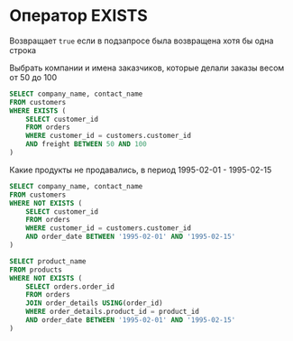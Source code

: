 # Оператор EXISTS

Возвращает `true` если в подзапросе была возвращена хотя бы одна строка

Выбрать компании и имена заказчиков, которые делали заказы весом от 50 до 100

```sql
SELECT company_name, contact_name
FROM customers
WHERE EXISTS (
    SELECT customer_id 
    FROM orders 
    WHERE customer_id = customers.customer_id
    AND freight BETWEEN 50 AND 100
)
```

Какие продукты не продавались, в период 1995-02-01 - 1995-02-15
```sql
SELECT company_name, contact_name
FROM customers
WHERE NOT EXISTS (
    SELECT customer_id 
    FROM orders 
    WHERE customer_id = customers.customer_id
    AND order_date BETWEEN '1995-02-01' AND '1995-02-15'
)
```

```sql
SELECT product_name
FROM products
WHERE NOT EXISTS (
    SELECT orders.order_id
    FROM orders
    JOIN order_details USING(order_id)
    WHERE order_details.product_id = product_id
    AND order_date BETWEEN '1995-02-01' AND '1995-02-15'
)
```

